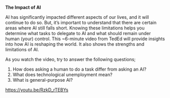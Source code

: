 **The Impact of AI**

AI has significantly impacted different aspects of our lives, and it will continue to do so. But, it’s important to understand that there are certain areas where AI still falls short. Knowing these limitations helps you determine what tasks to delegate to AI and what should remain under human (your) control. This ~6-minute video from TedEd will provide insights into how AI is reshaping the world. It also shows the strengths and limitations of AI.

As you watch the video, try to answer the following questions;

1. How does asking a human to do a task differ from asking an AI?
2. What does technological unemployment mean?
3. What is general-purpose AI?


https://youtu.be/RzkD_rTEBYs
